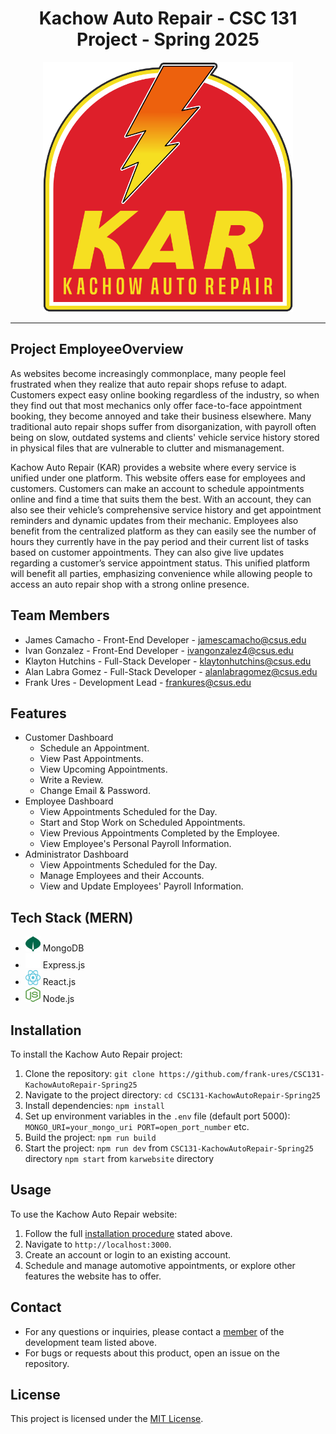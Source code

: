 <div align="center">
   <h1 align="center">Kachow Auto Repair - CSC 131 Project - Spring 2025</h1>
   <img src="Frontend/src/images/kar-logo.png" alt="Logo" width="400" height="400">
</div>

---

## Project EmployeeOverview

As websites become increasingly commonplace, many people feel frustrated when they realize that auto repair shops refuse to adapt. Customers expect easy online booking regardless of the industry, so when they find out that most mechanics only offer face-to-face appointment booking, they become annoyed and take their business elsewhere. Many traditional auto repair shops suffer from disorganization, with payroll often being on slow, outdated systems and clients' vehicle service history stored in physical files that are vulnerable to clutter and mismanagement.

Kachow Auto Repair (KAR) provides a website where every service is unified under one platform. This website offers ease for employees and customers. Customers can make an account to schedule appointments online and find a time that suits them the best. With an account, they can also see their vehicle’s comprehensive service history and get appointment reminders and dynamic updates from their mechanic. Employees also benefit from the centralized platform as they can easily see the number of hours they currently have in the pay period and their current list of tasks based on customer appointments. They can also give live updates regarding a customer’s service appointment status. This unified platform will benefit all parties, emphasizing convenience while allowing people to access an auto repair shop with a strong online presence.

## Team Members

* James Camacho - Front-End Developer - jamescamacho@csus.edu
* Ivan Gonzalez - Front-End Developer - ivangonzalez4@csus.edu
* Klayton Hutchins - Full-Stack Developer - klaytonhutchins@csus.edu
* Alan Labra Gomez - Full-Stack Developer - alanlabragomez@csus.edu
* Frank Ures - Development Lead - frankures@csus.edu

## Features

* Customer Dashboard
  * Schedule an Appointment.
  * View Past Appointments.
  * View Upcoming Appointments.
  * Write a Review.
  * Change Email & Password.
* Employee Dashboard
  * View Appointments Scheduled for the Day.
  * Start and Stop Work on Scheduled Appointments.
  * View Previous Appointments Completed by the Employee.
  * View Employee's Personal Payroll Information.
* Administrator Dashboard
  * View Appointments Scheduled for the Day.
  * Manage Employees and their Accounts.
  * View and Update Employees' Payroll Information.

## Tech Stack (MERN)

* <img src="IGNORE (old frontend)/public/images/mongodb.png" alt="MongoDB" width="24" height="24"> MongoDB
* <img src="IGNORE (old frontend)/public/images/expressjs.png" alt="ExpressJS" width="24" height="24"> Express.js
* <img src="IGNORE (old frontend)/public/images/reactjs.svg" alt="ReactJS" width="24" height="24"> React.js
* <img src="IGNORE (old frontend)/public/images/nodejs.svg" alt="NodeJS" width="24" height="24"> Node.js

## Installation

To install the Kachow Auto Repair project:

1. Clone the repository:
`git clone https://github.com/frank-ures/CSC131-KachowAutoRepair-Spring25`
2. Navigate to the project directory:
`cd CSC131-KachowAutoRepair-Spring25`
3. Install dependencies:
`npm install`
4. Set up environment variables in the `.env` file (default port 5000):
`MONGO_URI=your_mongo_uri
PORT=open_port_number`
etc.
5. Build the project:
`npm run build`
6. Start the project:
`npm run dev` from `CSC131-KachowAutoRepair-Spring25` directory
`npm start` from `karwebsite` directory

## Usage

To use the Kachow Auto Repair website:

1. Follow the full [installation procedure](#Installation) stated above.
2. Navigate to `http://localhost:3000`.
3. Create an account or login to an existing account.
4. Schedule and manage automotive appointments, or explore other features the website has to offer.

## Contact

* For any questions or inquiries, please contact a [member](#Team-Members) of the development team listed above.
* For bugs or requests about this product, open an issue on the repository.

## License

This project is licensed under the [MIT License](./license.txt).

